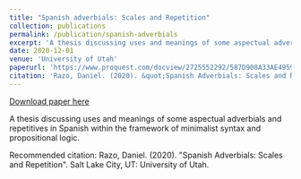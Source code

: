```yaml
---
title: "Spanish adverbials: Scales and Repetition"
collection: publications
permalink: /publication/spanish-adverbials
excerpt: 'A thesis discussing uses and meanings of some aspectual adverbials and repetitives in Spanish within the framework of minimalist syntax and propositional logic.'
date: 2020-12-01
venue: 'University of Utah'
paperurl: 'https://www.proquest.com/docview/2725552292/587D908A33AE4959PQ/'
citation: 'Razo, Daniel. (2020). &quot;Spanish Adverbials: Scales and Repetition.&quot; Salt Lake City, UT: University of Utah.'
---
```


<a href='http://razodan.github.io/files/spanish-adverbials.pdf'>Download paper here</a>

A thesis discussing uses and meanings of some aspectual adverbials and repetitives in Spanish within the framework of minimalist syntax and propositional logic.

Recommended citation: Razo, Daniel. (2020). "Spanish Adverbials: Scales and Repetition". Salt Lake City, UT: University of Utah.